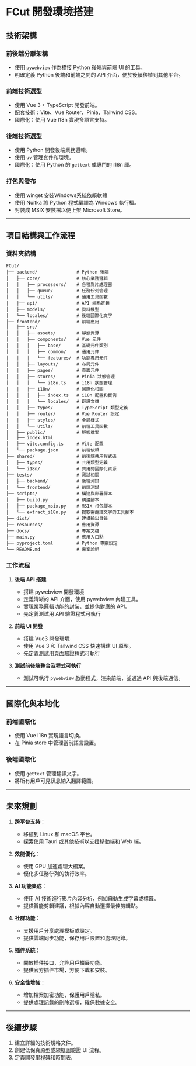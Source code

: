 # FCut 開發環境搭建

## 技術架構

### 前後端分離架構
- 使用 `pywebview` 作為橋接 Python 後端與前端 UI 的工具。
- 明確定義 Python 後端和前端之間的 API 介面，便於後續移植到其他平台。

### 前端技術選型
- 使用 Vue 3 + TypeScript 開發前端。
- 配套技術：Vite、Vue Router、Pinia、Tailwind CSS。
- 國際化：使用 Vue I18n 實現多語言支持。

### 後端技術選型
- 使用 Python 開發後端業務邏輯。
- 使用 `uv` 管理套件和環境。
- 國際化：使用 Python 的 `gettext` 或專門的 i18n 庫。

### 打包與發布
- 使用 winget 安裝Windows系統依賴軟體
- 使用 Nuitka 將 Python 程式編譯為 Windows 執行檔。
- 封裝成 MSIX 安裝檔以便上架 Microsoft Store。

---

## 項目結構與工作流程

### 資料夾結構
```
FCut/
├── backend/               # Python 後端
│   ├── core/              # 核心業務邏輯
│   │   ├── processors/    # 各種影片處理器
│   │   ├── queue/         # 任務佇列管理
│   │   └── utils/         # 通用工具函數
│   ├── api/               # API 端點定義
│   ├── models/            # 資料模型
│   └── locales/           # 後端國際化文字
├── frontend/              # 前端應用
│   ├── src/
│   │   ├── assets/        # 靜態資源
│   │   ├── components/    # Vue 元件
│   │   │   ├── base/      # 基礎元件類別
│   │   │   ├── common/    # 通用元件
│   │   │   └── features/  # 功能專用元件
│   │   ├── layouts/       # 布局元件
│   │   ├── pages/         # 頁面元件
│   │   ├── stores/        # Pinia 狀態管理
│   │   │   └── i18n.ts    # i18n 狀態管理
│   │   ├── i18n/          # 國際化相關
│   │   │   ├── index.ts   # i18n 配置和實例
│   │   │   └── locales/   # 翻譯文檔
│   │   ├── types/         # TypeScript 類型定義
│   │   ├── router/        # Vue Router 設定
│   │   ├── styles/        # 全局樣式
│   │   └── utils/         # 前端工具函數
│   ├── public/            # 靜態檔案
│   ├── index.html
│   ├── vite.config.ts     # Vite 配置
│   └── package.json       # 前端依賴
├── shared/                # 前後端共用程式碼
│   ├── types/             # 共用類型定義
│   └── i18n/              # 共用的國際化資源
├── tests/                 # 測試相關
│   ├── backend/           # 後端測試
│   └── frontend/          # 前端測試
├── scripts/               # 構建與部署腳本
│   ├── build.py           # 構建腳本
│   ├── package_msix.py    # MSIX 打包腳本
│   └── extract_i18n.py    # 提取需翻譯文字的工具腳本
├── dist/                  # 建構輸出目錄
├── resources/             # 應用資源
├── docs/                  # 專案文檔
├── main.py                # 應用入口點
├── pyproject.toml         # Python 專案設定
└── README.md              # 專案說明
```

### 工作流程

1. **後端 API 搭建**
   - 搭建 pywebview 開發環境
   - 定義清晰的 API 介面，使用 pywebview 內建工具。
   - 實現業務邏輯功能的封裝，並提供對應的 API。
   - 先定義測試用 API 驗證程式可執行

2. **前端 UI 開發**
   - 搭建 Vue3 開發環境
   - 使用 Vue 3 和 Tailwind CSS 快速構建 UI 原型。
   - 先定義測試用頁面驗證程式可執行


3. **測試前後端整合及程式可執行**
   - 測試可執行 `pywebview` 啟動程式，渲染前端，並通過 API 與後端通信。


---

## 國際化與本地化

### 前端國際化
- 使用 Vue I18n 實現語言切換。
- 在 Pinia store 中管理當前語言設置。

### 後端國際化
- 使用 `gettext` 管理翻譯文字。
- 將所有用戶可見訊息納入翻譯範圍。

---

## 未來規劃

1. **跨平台支持**：
   - 移植到 Linux 和 macOS 平台。
   - 探索使用 Tauri 或其他技術以支援移動端和 Web 端。

2. **效能優化**：
   - 使用 GPU 加速處理大檔案。
   - 優化多任務佇列的執行效率。

3. **AI 功能集成**：
   - 使用 AI 技術進行影片內容分析，例如自動生成字幕或標籤。
   - 提供智能剪輯建議，根據內容自動選擇最佳剪輯點。

4. **社群功能**：
   - 支援用戶分享處理模板或設定。
   - 提供雲端同步功能，保存用戶設置和處理記錄。

5. **插件系統**：
   - 開放插件接口，允許用戶擴展功能。
   - 提供官方插件市場，方便下載和安裝。

6. **安全性增強**：
   - 增加檔案加密功能，保護用戶隱私。
   - 提供處理記錄的刪除選項，確保數據安全。

---

## 後續步驟
1. 建立詳細的技術規格文件。
2. 創建低保真原型或線框圖驗證 UI 流程。
3. 定義開發里程碑和時間表.
